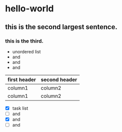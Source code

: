 # hello-world

## this is the second largest sentence.

### this is the third.

- unordered list
- and
- and
- and

| first header | second header |
|--------------|---------------|
|    column1   |    column2    |
|   column1    |   column2    |

- [x] task list
- [ ] and
- [x] and
- [ ] and
